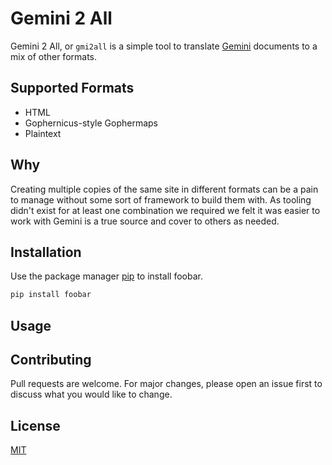Gemini 2 All
============

Gemini 2 All, or `gmi2all` is a simple tool to translate [Gemini](http://gemini.circumlunar.space) documents to a mix of other formats. 

Supported Formats
-----------------

* HTML
* Gophernicus-style Gophermaps
* Plaintext

Why
---

Creating multiple copies of the same site in different formats can be a pain to manage without some sort of framework to build them with. As tooling didn't exist for at least one combination we required we felt it was easier to work with Gemini is a true source and cover to others as needed.

## Installation

Use the package manager [pip](https://pip.pypa.io/en/stable/) to install foobar.

```bash
pip install foobar
```

## Usage



## Contributing
Pull requests are welcome. For major changes, please open an issue first to discuss what you would like to change.

## License
[MIT](https://choosealicense.com/licenses/mit/)

